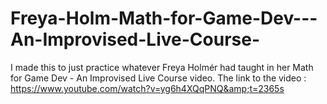 # Freya-Holm-Math-for-Game-Dev---An-Improvised-Live-Course-
I made this to just practice whatever  Freya Holmér had taught in her Math for Game Dev - An Improvised Live Course video. The link to the video :  https://www.youtube.com/watch?v=yg6h4XQqPNQ&amp;t=2365s
